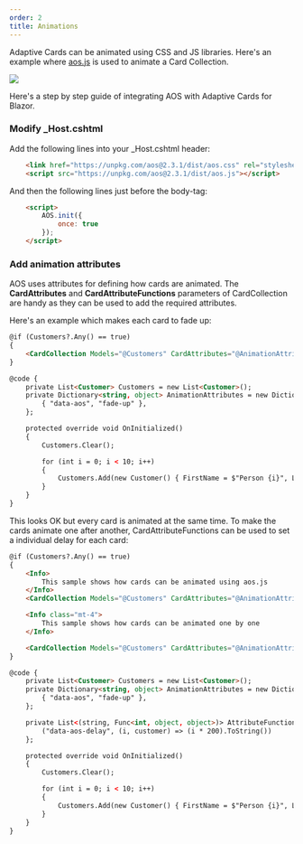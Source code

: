 ```yaml
---
order: 2
title: Animations
---
```


Adaptive Cards can be animated using CSS and JS libraries. Here's an example where [aos.js](https://michalsnik.github.io/aos/) is used to animate a Card Collection.

![](animatedcard.gif)

Here's a step by step guide of integrating AOS with Adaptive Cards for Blazor.

### Modify _Host.cshtml

Add the following lines into your _Host.cshtml header:

```html {.line-numbers}
    <link href="https://unpkg.com/aos@2.3.1/dist/aos.css" rel="stylesheet">
    <script src="https://unpkg.com/aos@2.3.1/dist/aos.js"></script>
```

And then the following lines just before the body-tag:

```html {.line-numbers}
    <script>
        AOS.init({
            once: true
        });
    </script>
```

### Add animation attributes

AOS uses attributes for defining how cards are animated. The **CardAttributes** and **CardAttributeFunctions** parameters of CardCollection are handy as they can be used to add the required attributes.

Here's an example which makes each card to fade up:

```html {.line-numbers}
@if (Customers?.Any() == true)
{
    <CardCollection Models="@Customers" CardAttributes="@AnimationAttributes"></CardCollection>
}

@code {
    private List<Customer> Customers = new List<Customer>();
    private Dictionary<string, object> AnimationAttributes = new Dictionary<string, object>() {
        { "data-aos", "fade-up" },
    };

    protected override void OnInitialized()
    {
        Customers.Clear();

        for (int i = 0; i < 10; i++)
        {
            Customers.Add(new Customer() { FirstName = $"Person {i}", LastName = "Lastname" });
        }
    }
}
```

This looks OK but every card is animated at the same time. To make the cards animate one after another, CardAttributeFunctions can be used to set a individual delay for each card:

```html {.line-numbers}
@if (Customers?.Any() == true)
{
    <Info>
        This sample shows how cards can be animated using aos.js
    </Info>
    <CardCollection Models="@Customers" CardAttributes="@AnimationAttributes"></CardCollection>

    <Info class="mt-4">
        This sample shows how cards can be animated one by one
    </Info>

    <CardCollection Models="@Customers" CardAttributes="@AnimationAttributes" CardAttributeFunctions="@AttributeFunctions"></CardCollection>
}

@code {
    private List<Customer> Customers = new List<Customer>();
    private Dictionary<string, object> AnimationAttributes = new Dictionary<string, object>() {
        { "data-aos", "fade-up" },
    };

    private List<(string, Func<int, object, object>)> AttributeFunctions = new List<(string, Func<int, object, object>)>() {
        ("data-aos-delay", (i, customer) => (i * 200).ToString())
    };

    protected override void OnInitialized()
    {
        Customers.Clear();

        for (int i = 0; i < 10; i++)
        {
            Customers.Add(new Customer() { FirstName = $"Person {i}", LastName = "Lastname" });
        }
    }
}
```